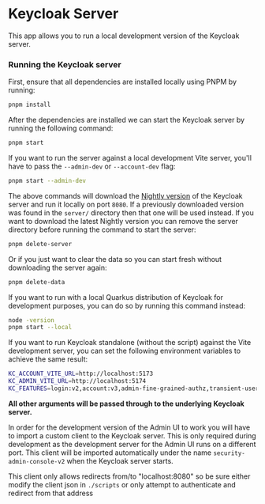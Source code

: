 # Keycloak Server

This app allows you to run a local development version of the Keycloak server.

### Running the Keycloak server

First, ensure that all dependencies are installed locally using PNPM by running:

```sh
pnpm install
```

After the dependencies are installed we can start the Keycloak server by running the following command:

```sh
pnpm start
```

If you want to run the server against a local development Vite server, you'll have to pass the `--admin-dev` or `--account-dev` flag:

```sh
pnpm start --admin-dev
```

The above commands will download the [Nightly version](https://github.com/keycloak/keycloak/releases/tag/nightly) of the Keycloak server and run it locally on port `8080`. If a previously downloaded version was found in the `server/` directory then that one will be used instead. If you want to download the latest Nightly version you can remove the server directory before running the command to start the server:

```sh
pnpm delete-server
```

Or if you just want to clear the data so you can start fresh without downloading the server again:

```sh
pnpm delete-data
```

If you want to run with a local Quarkus distribution of Keycloak for development purposes, you can do so by running this command instead: 

```sh
node -version
pnpm start --local
```

If you want to run Keycloak standalone (without the script) against the Vite development server, you can set the following environment variables to achieve the same result:

```sh
KC_ACCOUNT_VITE_URL=http://localhost:5173
KC_ADMIN_VITE_URL=http://localhost:5174
KC_FEATURES=login:v2,account:v3,admin-fine-grained-authz,transient-users,oid4vc-vci
```

**All other arguments will be passed through to the underlying Keycloak server.**

In order for the development version of the Admin UI to work you will have to import a custom client to the Keycloak server. This is only required during development as the development server for the Admin UI runs on a different port. This client will be imported automatically under the name `security-admin-console-v2` when the Keycloak server starts.

This client only allows redirects from/to "localhost:8080" so be sure either modify the client json in `./scripts` or only attempt to authenticate and redirect from that address

